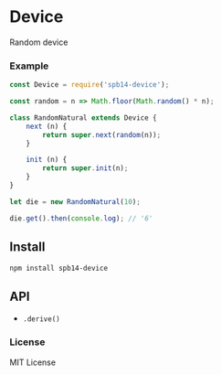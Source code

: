 # Device

Random device

### Example

~~~js
const Device = require('spb14-device');

const random = n => Math.floor(Math.random() * n);

class RandomNatural extends Device {
    next (n) {
        return super.next(random(n));
    }

    init (n) {
        return super.init(n);
    }
}

let die = new RandomNatural(10);

die.get().then(console.log); // '6'
~~~


## Install

~~~sh
npm install spb14-device
~~~

## API

- `.derive()`

### License

MIT License
